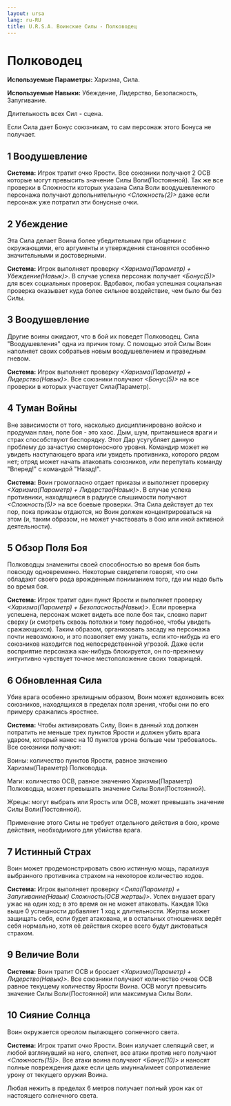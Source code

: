 ```yaml
---
layout: ursa
lang: ru-RU
title: U.R.S.A. Воинские Силы - Полководец
---
```


<div id="nav-placeholder"></div>
<script>
$(function(){
  $("#nav-placeholder").load("/ursa_doc/navbar.html");
});
</script>

# Полководец

**Используемые Параметры:** Харизма, Сила.

**Используемые Навыки:** Убеждение, Лидерство, Безопасность,
Запугивание.

Длительность всех Сил - сцена.

Если Сила дает Бонус союзникам, то сам персонаж этого Бонуса не
получает.

## **1 Воодушевление**

**Система:** Игрок тратит очко Ярости. Все союзники получают 2 ОСВ
которые могут превысить значение Силы Воли(Постоянной). Так же все
проверки в Сложности которых указана Сила Воли воодушевленного персонажа
получают допольнительную *<Сложность(2)>* даже если персонаж уже
потратил эти бонусные очки.

## **2 Убеждение**

Эта Сила делает Воина более убедительным при общении с окружающими, его
аргументы и утверждения становятся особенно значительными и
достоверными.

**Система:** Игрок выполняет проверку
*<Харизма(Параметр) + Убеждение(Навык)>*. В случае успеха персонаж
получает *<Бонус(5)>* для всех социальных проверок. Вдобавок, любая
успешная социальная проверка оказывает куда более сильное воздействие,
чем было бы без Силы.

## **3 Воодушевление**

Другие воины ожидают, что в бой их поведет Полководец. Сила
"Воодушевления" одна из причин тому. С помощью этой Силы Воин наполняет
своих собратьев новым воодушевлением и праведным гневом.

**Система:** Игрок выполняет проверку
*<Харизма(Параметр) + Лидерство(Навык)>*. Все союзники получают
*<Бонус(5)>* на все проверки в которых участвует Сила(Параметр). 

## **4 Туман Войны**

Вне зависимости от того, насколько дисциплинировано войско и продуман
план, поле боя - это хаос. Дым, шум, притаившиеся враги и страх
способствуют беспорядку. Этот Дар усугубляет данную проблему до зачастую
смертоносного уровня. Командир может не увидеть наступающего врага или
увидеть противника, которого рядом нет; отряд может начать атаковать
союзников, или перепутать команду "Вперед!" с командой "Назад!".

**Система:** Воин громогласно отдает приказы и выполняет проверку
*<Харизма(Параметр) + Лидерство(Навык)>*. В случае успеха противники,
находящиеся в радиусе слышимости получают *<Сложность(5)>* на все боевые
проверки. Эта Сила действует до тех пор, пока приказы отдаются, но Воин
должен концентрироваться на этом (и, таким образом, не может участвовать
в бою или иной активной деятельности).

## **5 Обзор Поля Боя**

Полководцы знамениты своей способностью во время боя быть повсюду
одновременно. Некоторые свидетели говорят, что они обладают своего рода
врожденным пониманием того, где им надо быть во время боя.

**Система:** Игрок тратит один пункт Ярости и выполняет проверку
*<Харизма(Параметр) + Безопасность(Навык)>*. Если проверка успешена,
персонаж может видеть все поле боя так, словно парит сверху (и смотреть
сквозь потолки и тому подобное, чтобы увидеть сражающихся). Таким
образом, организовать засаду на персонажа почти невозможно, и это
позволяет ему узнать, если кто-нибудь из его союзников находится под
непосредственной угрозой. Даже если восприятие персонажа как-нибудь
блокируется, он по-прежнему интуитивно чувствует точное местоположение
своих товарищей.

## **6 Обновленная Сила**

Убив врага особенно зрелищным образом, Воин может вдохновить всех
союзников, находящихся в пределах поля зрения, чтобы они по его примеру
сражались яростнее.

**Система:** Чтобы активировать Силу, Воин в данный ход должен потратить
не меньше трех пунктов Ярости и должен убить врага ударом, который нанес
на 10 пунктов урона больше чем требовалось. Все союзники получают:

Воины: количество пунктов Ярости, равное значению Харизмы(Параметр)
Полководца.

Маги: количество ОСВ, равное значению Харизмы(Параметр) Полководца,
может превышать значение Силы Воли(Постоянной).

Жрецы: могут выбрать или Ярость или ОСВ, может превышать значение Силы
Воли(Постоянной).

Применение этого Силы не требует отдельного действия в бою, кроме
действия, необходимого для убийства врага.

## **7 Истинный Страх**

Воин может продемонстрировать свою истинную мощь, парализуя выбранного
противника страхом на некоторое количество ходов.

**Система:** Игрок выполняет проверку
*<Сила(Параметр) + Запугивание(Навык) Сложность(ОСВ жертвы)>*. Успех
внушает врагу ужас на один ход; в это время он не может атаковать.
Каждая 10ка выше 0 успешности добавляет 1 ход к длительности.
Жертва может защищать себя, если будет атакована, и в остальных
отношениях ведёт себя нормально, хотя её действия скорее всего будут
диктоваться страхом.

## **9 Величие Воли**

**Система:** Воин тратит ОСВ и бросает
*<Харизма(Параметр) + Лидерство(Навык)>*. Все союзники получают
количество очков ОСВ равное текущему количеству Ярости Воина. ОСВ могут
превысить значение Силы Воли(Постоянной) или максимума Силы Воли.

## **10 Сияние Солнца**

Воин окружается ореолом пылающего солнечного света.

**Система:** Игрок тратит очко Ярости. Воин излучает слепящий свет, и
любой взглянувший на него, слепнет, все атаки против него получают
*<Сложность(15)>*. Все атаки воина получают *<Бонус(10)>* и наносят
полные повреждения даже если цель имунна/имеет сопротивление урону от
текущего оружия Воина.

Любая нежить в пределах 6 метров получает полный урон как от настоящего
солнечного света.
